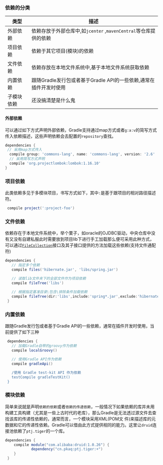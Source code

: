 ### 依赖的分类
| 类型 | 描述 |
| --- | --- |
| 外部依赖 | 依赖存放于外部仓库中,如`jcenter` ,`mavenCentral`等仓库提供的依赖|
| 项目依赖 | 依赖于其它项目(模块)的依赖|
| 文件依赖 | 依赖存放在本地文件系统中,基于本地文件系统获取依赖|
| 内置依赖 | 跟随Gradle发行包或者基于Gradle API的一些依赖,通常在插件开发时使用 |
|子模块依赖| 还没搞清楚是什么鬼 |
  
#### 外部依赖

可以通过如下方式声明外部依赖，Gradle支持通过map方式或者`g:a:v`的简写方式传入依赖描述，这些声明依赖会去配置的`repository`查找。
```groovy
dependencies {
 // 采用map方式传入
  compile group: 'commons-lang', name: 'commons-lang', version: '2.6'
  // 采用简写方式声明
  compile 'org.projectlombok:lombok:1.16.10' 
}
```
### 项目依赖
此类依赖多见于多模块项目，书写方式如下，其中`:`是基于跟项目的相对路径描述符。
```groovy
 compile project(':project-foo')
```
### 文件依赖
依赖存在于本地文件系统中，举个栗子，如oracle的OJDBC驱动，中央仓库中没有又没有自建私服此时需要放到项目lib下进行手工加载那么便可采用此种方式，可以通过[`FileCollection`](https://docs.gradle.org/current/javadoc/org/gradle/api/file/FileCollection.html)接口及其子接口提供的方法加载这些依赖(支持文件通配符)
```groovy
dependencies {
   // 指定多个依赖
   compile files('hibernate.jar', 'libs/spring.jar')

   // 读取lib文件夹下的全部文件作为项目依赖
   compile fileTree('libs')
   
   // 根据指定基准目录\包含\排除条件加载依赖
   compile fileTree(dir:'libs',include:'spring*.jar',exclude:'hibernate*.jar')
 }
```
### 内置依赖
跟随Gradle发行包或者基于Gradle API的一些依赖，通常在插件开发时使用，当前提供了如下三种
```groovy
 dependencies {
   // 加载Gradle自带的groovy作为依赖
   compile localGroovy()

   // 使用Gradle API作为依赖
   compile gradleApi()

   /使用 Gradle test-kit API 作为依赖
   testCompile gradleTestKit()
 }
```
### 模块依赖
简单来说就是声明`依赖的依赖`或者`依赖的传递依赖`，一般情况下如果依赖的库并未用构建工具构建（尤其是一些上古时代的老库），那么Gradle是无法透过源文件去查找该库的传递性依赖的，通常而言，一个模块采用XML(POM文 件)来描述库的元数据和它的传递性依赖。Gradle可以借由此方式提供相同的能力。这里让`druid`连接池依赖了`ptj.tiger`的一个库。
```groovy
dependencies {
	compile module("com.alibaba:druid:1.0.26") {
    		dependency("cn.pkaq:ptj.tiger:+")
    }
 }
```